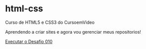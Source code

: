 # html-css
 Curso de HTML5 e CSS3 do CursoemVideo

Aprendendo a criar sites e agora vou gerenciar meus repositorios!

<a href="https://rodriwho.github.io/html-css/desafios/desafio010/android.html"> Executar o Desafio 010 </a>